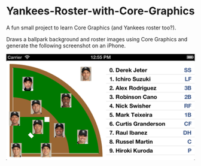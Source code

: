Yankees-Roster-with-Core-Graphics
=================================

A fun small project to learn Core Graphics (and Yankees roster too?). 

Draws a ballpark background and roster images using Core Graphics and generate the following screenshot on an iPhone.

<img src="https://github.com/yfujiki/Yankees-Roster-with-Core-Graphics/raw/master/Screenshot.png"/>
